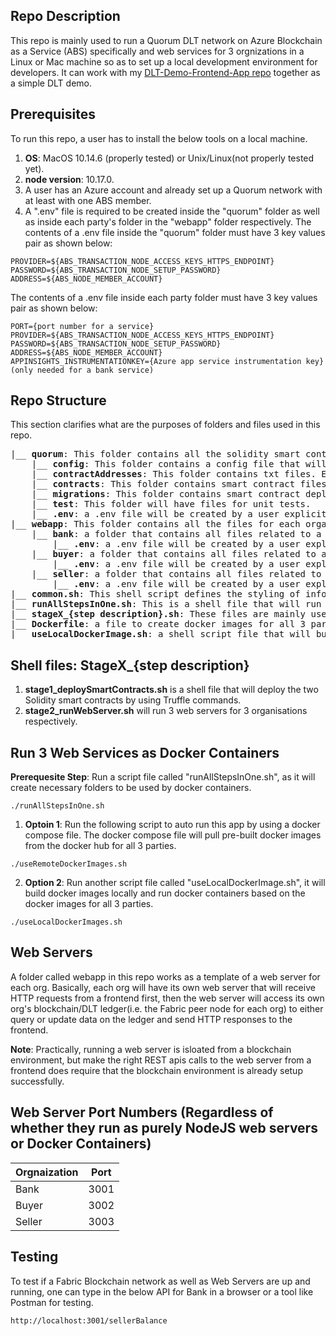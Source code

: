 ## Repo Description
This repo is mainly used to run a Quorum DLT network on Azure Blockchain as a Service (ABS) specifically and web services for 3 orgnizations in a Linux or Mac machine so as to set up a local development environment for developers. It can work with my [DLT-Demo-Frontend-App repo](https://github.com/yunxi-zhang/DLT-Demo-Frontend-App) together as a simple DLT demo.

## Prerequisites
To run this repo, a user has to install the below tools on a local machine.
1. **OS**: MacOS 10.14.6 (properly tested) or Unix/Linux(not properly tested yet).
2. **node version**: 10.17.0.
3. A user has an Azure account and already set up a Quorum network with at least with one ABS member.
4. A ".env" file is required to be created inside the "quorum" folder as well as inside each party's folder in the "webapp" folder respectively.
The contents of a .env file inside the "quorum" folder must have 3 key values pair as shown below:
```
PROVIDER=${ABS_TRANSACTION_NODE_ACCESS_KEYS_HTTPS_ENDPOINT}
PASSWORD=${ABS_TRANSACTION_NODE_SETUP_PASSWORD}
ADDRESS=${ABS_NODE_MEMBER_ACCOUNT}
```

The contents of a .env file inside each party folder must have 3 key values pair as shown below:
```
PORT={port number for a service}
PROVIDER=${ABS_TRANSACTION_NODE_ACCESS_KEYS_HTTPS_ENDPOINT}
PASSWORD=${ABS_TRANSACTION_NODE_SETUP_PASSWORD}
ADDRESS=${ABS_NODE_MEMBER_ACCOUNT}
APPINSIGHTS_INSTRUMENTATIONKEY={Azure app service instrumentation key} (only needed for a bank service)
```

## Repo Structure ##
This section clarifies what are the purposes of folders and files used in this repo.
<pre>
|__ <b>quorum</b>: This folder contains all the solidity smart contracts and the truffle deployment files.
    |__ <b>config</b>: This folder contains a config file that will read environment parameters from .env file.
    |__ <b>contractAddresses</b>: This folder contains txt files. Each will have a deployed smart contract address, which might be useful to a user when needed. The txt files are ignored by gitignore file, as the files are always generated on the fly, when the smart contracts are deployed to a Quorum network in the ABS.
    |__ <b>contracts</b>: This folder contains smart contract files.
    |__ <b>migrations</b>: This folder contains smart contract deploy files.
    |__ <b>test</b>: This folder will have files for unit tests.
    |__ <b>.env</b>: a .env file will be created by a user explicitly. This is stated as point 4 in the prerequsites, and the information will be sensitive, so it is ignored in the gitignore file.
|__ <b>webapp</b>: This folder contains all the files for each organisation to run as Web Services.
    |__ <b>bank</b>: a folder that contains all files related to a bank service.
        |__ <b>.env</b>: a .env file will be created by a user explicitly. This is stated as point 4 in the prerequsites, and the information will be sensitive, so it is ignored in the gitignore file.
    |__ <b>buyer</b>: a folder that contains all files related to a buyer service.
        |__ <b>.env</b>: a .env file will be created by a user explicitly. This is stated as point 4 in the prerequsites, and the information will be sensitive, so it is ignored in the gitignore file.
    |__ <b>seller</b>: a folder that contains all files related to a seller service.
        |__ <b>.env</b>: a .env file will be created by a user explicitly. This is stated as point 4 in the prerequsites, and the information will be sensitive, so it is ignored in the gitignore file.
|__ <b>common.sh</b>: This shell script defines the styling of information printed out. It is used by other shell script files.
|__ <b>runAllStepsInOne.sh</b>: This is a shell file that will run all other shell files named in a way like "stageX_{step description}.sh".
|__ <b>stageX_{step description}.sh</b>: These files are mainly used to automate the setup of a Fabric network in a local machine to quickly set up a local development environment. Details are given in a seperate section later.
|__ <b>Dockerfile</b>: a file to create docker images for all 3 parties.
|__ <b>useLocalDockerImage.sh</b>: a shell script file that will build docker images for all 3 parties by using the Dockerfile and auto run the 3 parties' backend apps as docker containers.
</pre>

## Shell files: StageX_{step description}
1. **stage1_deploySmartContracts.sh** is a shell file that will deploy the two Solidity smart contracts by using Truffle commands.
2. **stage2_runWebServer.sh** will run 3 web servers for 3 organisations respectively.

## Run 3 Web Services as Docker Containers
<b>Prerequesite Step</b>: Run a script file called "runAllStepsInOne.sh", as it will create necessary folders to be used by docker containers.
```
./runAllStepsInOne.sh
```
1. <b>Optoin 1</b>: Run the following script to auto run this app by using a docker compose file. The docker compose file will pull pre-built docker images from the docker hub for all 3 parties. 
```
./useRemoteDockerImages.sh
```
2. <b>Option 2</b>: Run another script file called "useLocalDockerImage.sh", it will build docker images locally and run docker containers based on the docker images for all 3 parties.
```
./useLocalDockerImages.sh
```

## Web Servers
A folder called webapp in this repo works as a template of a web server for each org.
Basically, each org will have its own web server that will receive HTTP requests from a frontend first, then the web server will access its own org's blockchain/DLT ledger(i.e. the Fabric peer node for each org) to either query or update data on the ledger and send HTTP responses to the frontend.

**Note**: Practically, running a web server is isloated from a blockchain environment, but make the right REST apis calls to the web server from a frontend does require that the blockchain environment is already setup successfully.

## Web Server Port Numbers (Regardless of whether they run as purely NodeJS web servers or Docker Containers)
| Orgnaization     | Port |
| ----------- | ----------- |
| Bank | 3001 |
| Buyer | 3002 |
| Seller | 3003 |

## Testing ##
To test if a Fabric Blockchain network as well as Web Servers are up and running, one can type in the below API for Bank in a browser or a tool like Postman for testing.
```
http://localhost:3001/sellerBalance
```